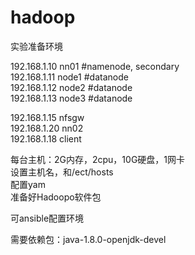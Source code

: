 # hadoop

实验准备环境

192.168.1.10    nn01      #namenode, secondary                 
192.168.1.11    node1     #datanode                 
192.168.1.12    node2     #datanode                     
192.168.1.13    node3     #datanode                                

192.168.1.15    nfsgw                            
192.168.1.20    nn02                                    
192.168.1.18    client                                             


每台主机：2G内存，2cpu，10G硬盘，1网卡                                   
设置主机名，和/ect/hosts                                         
配置yam                                     
准备好Hadoopo软件包                                    

可ansible配置环境                                   

需要依赖包：java-1.8.0-openjdk-devel                               
                                                                                                            
